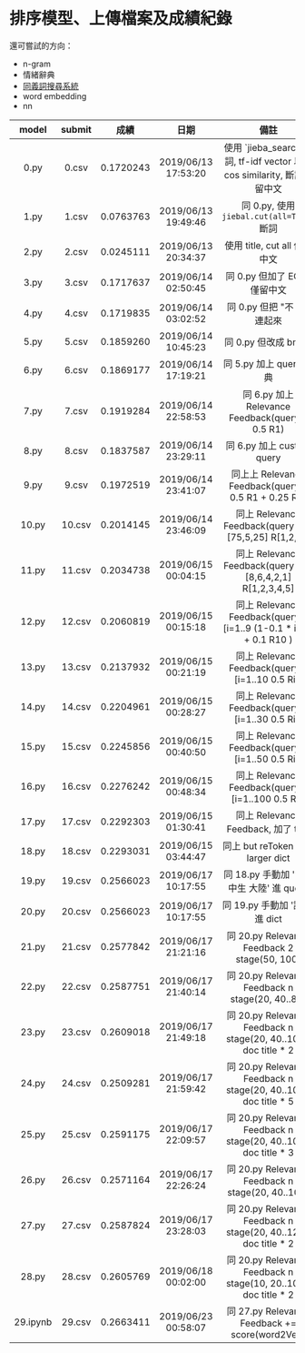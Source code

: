 # 排序模型、上傳檔案及成績紀錄

還可嘗試的方向：
- n-gram
- 情緒辭典
- [同義詞搜尋系統](https://120.127.233.228/word2vec/)
- word embedding
- nn

| model    | submit |    成績   |         日期        | 備註 |
| :---:    | :----: | :-------: | :-----------------: | :--: |
| 0.py     | 0.csv  | 0.1720243 | 2019/06/13 17:53:20 | 使用 `jieba_search 斷詞, tf-idf vector 以及 cos similarity, 斷詞僅留中文 |
| 1.py     | 1.csv  | 0.0763763 | 2019/06/13 19:49:46 | 同 0.py, 使用 `jiebal.cut(all=True)` 斷詞 |
| 2.py     | 2.csv  | 0.0245111 | 2019/06/13 20:34:37 | 使用 title, cut all 僅留中文|
| 3.py     | 3.csv  | 0.1717637 | 2019/06/14 02:50:45 | 同 0.py 但加了 ECFA 僅留中文|
| 4.py     | 4.csv  | 0.1719835 | 2019/06/14 03:02:52 | 同 0.py 但把 "不 ??" 連起來|
| 5.py     | 5.csv  | 0.1859260 | 2019/06/14 10:45:23 | 同 0.py 但改成 bm25 |
| 6.py     | 6.csv  | 0.1869177 | 2019/06/14 17:19:21 | 同 5.py 加上 query 字典 |
| 7.py     | 7.csv  | 0.1919284 | 2019/06/14 22:58:53 | 同 6.py 加上 Relevance Feedback(query + 0.5 R1) |
| 8.py     | 8.csv  | 0.1837587 | 2019/06/14 23:29:11 | 同 6.py 加上 custom query |
| 9.py     | 9.csv  | 0.1972519 | 2019/06/14 23:41:07 | 同上上 Relevance Feedback(query + 0.5 R1 + 0.25 R2) |
| 10.py    | 10.csv | 0.2014145 | 2019/06/14 23:46:09 | 同上 Relevance Feedback(query + 0.[75,5,25] R[1,2,3]) |
| 11.py    | 11.csv | 0.2034738 | 2019/06/15 00:04:15 | 同上 Relevance Feedback(query + 0.[8,6,4,2,1] R[1,2,3,4,5]|
| 12.py    | 12.csv | 0.2060819 | 2019/06/15 00:15:18 | 同上 Relevance Feedback(query + [i=1..9 (1-0.1 * i) Ri] + 0.1 R10 ) |
| 13.py    | 13.csv | 0.2137932 | 2019/06/15 00:21:19 | 同上 Relevance Feedback(query + [i=1..10 0.5 Ri]) |
| 14.py    | 14.csv | 0.2204961 | 2019/06/15 00:28:27 | 同上 Relevance Feedback(query + [i=1..30 0.5 Ri]) |
| 15.py    | 15.csv | 0.2245856 | 2019/06/15 00:40:50 | 同上 Relevance Feedback(query + [i=1..50 0.5 Ri]) |
| 16.py    | 16.csv | 0.2276242 | 2019/06/15 00:48:34 | 同上 Relevance Feedback(query + [i=1..100 0.5 Ri])|
| 17.py    | 17.csv | 0.2292303 | 2019/06/15 01:30:41 | 同上 Relevance Feedback, 加了 title|
| 18.py    | 18.csv | 0.2293031 | 2019/06/15 03:44:47 | 同上 but reToken with larger dict |
| 19.py    | 19.csv | 0.2566023 | 2019/06/17 10:17:55 | 同 18.py 手動加 '陸生 中生 大陸' 進 query |
| 20.py    | 20.csv | 0.2566023 | 2019/06/17 10:17:55 | 同 19.py 手動加 '證所' 進 dict |
| 21.py    | 21.csv | 0.2577842 | 2019/06/17 21:21:16 | 同 20.py Relevance Feedback 2 stage(50, 100) |
| 22.py    | 22.csv | 0.2587751 | 2019/06/17 21:40:14 | 同 20.py Relevance Feedback n stage(20, 40..80) |
| 23.py    | 23.csv | 0.2609018 | 2019/06/17 21:49:18 | 同 20.py Relevance Feedback n stage(20, 40..100), doc title * 2 |
| 24.py    | 24.csv | 0.2509281 | 2019/06/17 21:59:42 | 同 20.py Relevance Feedback n stage(20, 40..100), doc title * 5 |
| 25.py    | 25.csv | 0.2591175 | 2019/06/17 22:09:57 | 同 20.py Relevance Feedback n stage(20, 40..100), doc title * 3 |
| 26.py    | 26.csv | 0.2571164 | 2019/06/17 22:26:24 | 同 20.py Relevance Feedback n stage(20, 40..100) |
| 27.py    | 27.csv | 0.2587824 | 2019/06/17 23:28:03 | 同 20.py Relevance Feedback n stage(20, 40..120), doc title * 2 |
| 28.py    | 28.csv | 0.2605769 | 2019/06/18 00:02:00 | 同 20.py Relevance Feedback n stage(10, 20..100), doc title * 2 |
| 29.ipynb | 29.csv | 0.2663411 | 2019/06/23 00:58:07 | 同 27.py Relevance Feedback += score(word2Vec)|

